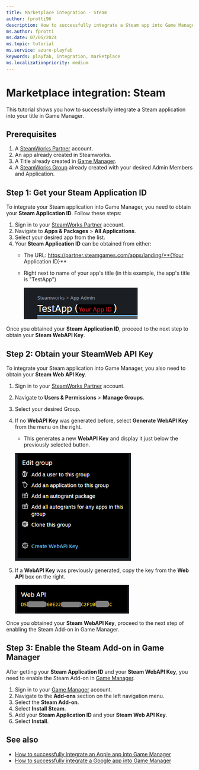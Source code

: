 ```yaml
---
title: Marketplace integration - Steam
author: fprotti96
description: How to successfully integrate a Steam app into Game Manager
ms.author: fprotti
ms.date: 07/05/2024
ms.topic: tutorial
ms.service: azure-playfab
keywords: playfab, integration, marketplace
ms.localizationpriority: medium
---
```


# Marketplace integration: Steam

This tutorial shows you how to successfully integrate a Steam application into your title in Game Manager.

## Prerequisites

1. A [SteamWorks Partner](https://partner.steamgames.com/) account.
2. An app already created in Steamworks.
3. A Title already created in [Game Manager](https://developer.playfab.com).
4. A [SteamWorks Group](https://partner.steamgames.com/doc/gettingstarted/managing_users#5) already created with your desired Admin Members and Application.

## Step 1: Get your Steam Application ID

To integrate your Steam application into Game Manager, you need to obtain your **Steam Application ID**. Follow these steps:

1. Sign in to your [SteamWorks Partner](https://partner.steamgames.com/) account.
2. Navigate to **Apps & Packages** > **All Applications**.
3. Select your desired app from the list.
4. Your **Steam Application ID** can be obtained from either:
    - The URL: https://partner.steamgames.com/apps/landing/**{Your Application ID}**
    - Right next to name of your app's title (in this example, the app's title is "TestApp")

        ![App ID location](../../media/marketplace-integrations/steam/app-id-location.png)

Once you obtained your **Steam Application ID**, proceed to the next step to obtain your **Steam WebAPI Key**.

## Step 2: Obtain your SteamWeb API Key

To integrate your Steam application into Game Manager, you also need to obtain your **Steam Web API Key**.

1. Sign in to your [SteamWorks Partner](https://partner.steamgames.com/) account.
2. Navigate to **Users & Permissions** > **Manage Groups**.
3. Select your desired Group.
4. If no **WebAPI Key** was generated before, select **Generate WebAPI Key** from the menu on the right.
    - This generates a new **WebAPI Key** and display it just below the previously selected button.

    ![Create WebAPI Key button](../../media/marketplace-integrations/steam/create-webapi-key-button.png)

5. If a **WebAPI Key** was previously generated, copy the key from the **Web API** box on the right.

    ![WebAPI Key Example](../../media/marketplace-integrations/steam/webapi-key-example.png)

Once you obtained your **Steam WebAPI Key**, proceed to the next step of enabling the Steam Add-on in Game Manager.

## Step 3: Enable the Steam Add-on in Game Manager

After getting your **Steam Application ID** and your **Steam WebAPI Key**, you need to enable the Steam Add-on in [Game Manager](https://developer.playfab.com).

1. Sign in to your [Game Manager](https://developer.playfab.com) account.
2. Navigate to the **Add-ons** section on the left navigation menu.
3. Select the **Steam Add-on**.
4. Select **Install Steam**.
5. Add your **Steam Application ID** and your **Steam Web API Key**.
6. Select **Install**.


## See also

- [How to successfully integrate an Apple app into Game Manager](../marketplace-integrations/apple.md)
- [How to successfully integrate a Google app into Game Manager](../marketplace-redemption/google.md)
